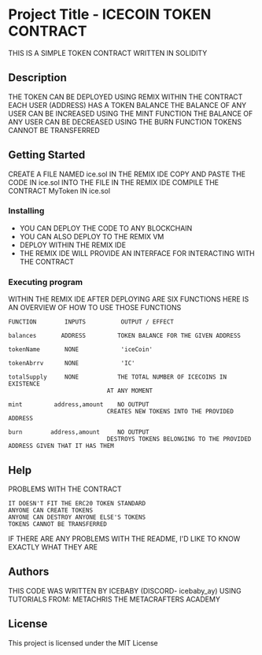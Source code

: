 # Project Title - ICECOIN TOKEN CONTRACT

THIS IS A SIMPLE TOKEN CONTRACT WRITTEN IN SOLIDITY

## Description

THE TOKEN CAN BE DEPLOYED USING REMIX
WITHIN THE CONTRACT EACH USER (ADDRESS) HAS A TOKEN BALANCE
THE BALANCE OF ANY USER CAN BE INCREASED USING THE MINT FUNCTION
THE BALANCE OF ANY USER CAN BE DECREASED USING THE BURN FUNCTION
TOKENS CANNOT BE TRANSFERRED

## Getting Started

CREATE A FILE NAMED ice.sol IN THE REMIX IDE
COPY AND PASTE THE CODE IN ice.sol INTO THE FILE IN THE REMIX IDE
COMPILE THE CONTRACT MyToken IN  ice.sol

### Installing

* YOU CAN DEPLOY THE CODE TO ANY BLOCKCHAIN
* YOU CAN ALSO DEPLOY TO THE REMIX VM
* DEPLOY WITHIN THE REMIX IDE
* THE REMIX IDE WILL PROVIDE AN INTERFACE FOR INTERACTING WITH THE CONTRACT

### Executing program

WITHIN THE REMIX IDE AFTER DEPLOYING ARE SIX FUNCTIONS
HERE IS AN OVERVIEW OF HOW TO USE THOSE FUNCTIONS

    FUNCTION        INPUTS          OUTPUT / EFFECT

    balances       ADDRESS         TOKEN BALANCE FOR THE GIVEN ADDRESS

    tokenName       NONE            'iceCoin'

    tokenAbrrv      NONE            'IC'

    totalSupply     NONE           THE TOTAL NUMBER OF ICECOINS IN EXISTENCE 
                                AT ANY MOMENT

    mint         address,amount    NO OUTPUT
                                CREATES NEW TOKENS INTO THE PROVIDED ADDRESS

    burn        address,amount     NO OUTPUT
                                DESTROYS TOKENS BELONGING TO THE PROVIDED ADDRESS GIVEN THAT IT HAS THEM



## Help

PROBLEMS WITH THE CONTRACT

    IT DOESN'T FIT THE ERC20 TOKEN STANDARD
    ANYONE CAN CREATE TOKENS
    ANYONE CAN DESTROY ANYONE ELSE'S TOKENS
    TOKENS CANNOT BE TRANSFERRED

IF THERE ARE ANY PROBLEMS WITH THE README, I'D LIKE TO KNOW EXACTLY WHAT THEY ARE

## Authors
THIS CODE WAS WRITTEN BY ICEBABY (DISCORD- icebaby_ay)
USING TUTORIALS FROM:
METACHRIS
THE METACRAFTERS ACADEMY

## License

This project is licensed under the MIT License